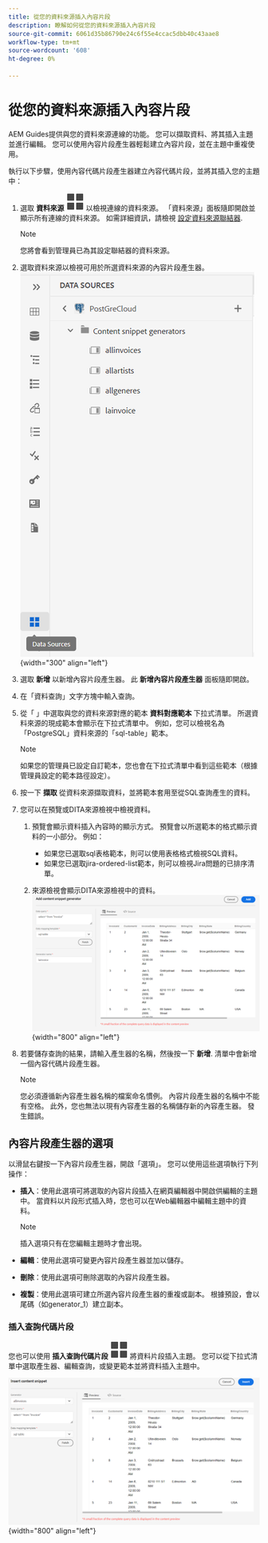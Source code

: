 ```yaml
---
title: 從您的資料來源插入內容片段
description: 瞭解如何從您的資料來源插入內容片段
source-git-commit: 6061d35b86790e24c6f55e4ccac5dbb40c43aae8
workflow-type: tm+mt
source-wordcount: '608'
ht-degree: 0%

---
```



# 從您的資料來源插入內容片段

AEM Guides提供與您的資料來源連線的功能。 您可以擷取資料、將其插入主題並進行編輯。 您可以使用內容片段產生器輕鬆建立內容片段，並在主題中重複使用。

執行以下步驟，使用內容代碼片段產生器建立內容代碼片段，並將其插入您的主題中：

1. 選取 **資料來源** ![](images/data-source-icon.svg)   以檢視連線的資料來源。 「資料來源」面板隨即開啟並顯示所有連線的資料來源。 如需詳細資訊，請檢視 [設定資料來源聯結器](../cs-install-guide/conf-data-source-connector.md).

   >[!NOTE]
   >
   > 您將會看到管理員已為其設定聯結器的資料來源。

1. 選取資料來源以檢視可用於所選資料來源的內容片段產生器。
   ![](images/code-snippet-generator.png){width="300" align="left"}
1. 選取 **新增** 以新增內容片段產生器。 此 **新增內容片段產生器** 面板隨即開啟。

1. 在「資料查詢」文字方塊中輸入查詢。
1. 從「 」中選取與您的資料來源對應的範本 **資料對應範本** 下拉式清單。
所選資料來源的現成範本會顯示在下拉式清單中。 例如，您可以檢視名為「PostgreSQL」資料來源的「sql-table」範本。

   >[!NOTE]
   >  
   > 如果您的管理員已設定自訂範本，您也會在下拉式清單中看到這些範本（根據管理員設定的範本路徑設定）。

1. 按一下 **擷取** 從資料來源擷取資料，並將範本套用至從SQL查詢產生的資料。

1. 您可以在預覽或DITA來源檢視中檢視資料。

   1. 預覽會顯示資料插入內容時的顯示方式。 預覽會以所選範本的格式顯示資料的一小部分。
例如：
      * 如果您已選取sql表格範本，則可以使用表格格式檢視SQL資料。
      * 如果您已選取jira-ordered-list範本，則可以檢視Jira問題的已排序清單。

   1. 來源檢視會顯示DITA來源檢視中的資料。
      ![](images/add-content-snippet-generator.png){width="800" align="left"}
1. 若要儲存查詢的結果，請輸入產生器的名稱，然後按一下 **新增**.   清單中會新增一個內容代碼片段產生器。

   >[!NOTE]
   >
   > 您必須遵循新內容產生器名稱的檔案命名慣例。 內容片段產生器的名稱中不能有空格。 此外，您也無法以現有內容產生器的名稱儲存新的內容產生器。 發生錯誤。

## 內容片段產生器的選項

以滑鼠右鍵按一下內容片段產生器，開啟「選項」。 您可以使用這些選項執行下列操作：
* **插入**：使用此選項可將選取的內容片段插入在網頁編輯器中開啟供編輯的主題中。 當資料以片段形式插入時，您也可以在Web編輯器中編輯主題中的資料。

  >[!NOTE]
  > 
  > 插入選項只有在您編輯主題時才會出現。

* **編輯**：使用此選項可變更內容片段產生器並加以儲存。
* **刪除**：使用此選項可刪除選取的內容片段產生器。
* **複製**：使用此選項可建立所選內容片段產生器的重複或副本。 根據預設，會以尾碼（如generator_1）建立副本。

### 插入查詢代碼片段

您也可以使用 **插入查詢代碼片段** ![](images/data-source-icon.svg)   將資料片段插入主題。  您可以從下拉式清單中選取產生器、編輯查詢，或變更範本並將資料插入主題中。

![](images/insert-content-snippet.png){width="800" align="left"}




